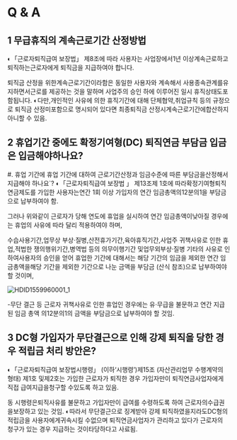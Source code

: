 # Q & A
## 1 무급휴직의 계속근로기간 산정방법
◐「근로자퇴직급여
보장법」
제8조에 따라 사용자는 사업장에서1년 이상계속근로하고퇴직하는근로자에게 퇴직금을 지급하여야 합니다.
>>
퇴직금 산정을 위한계속근로기간이라함은 동일한 사용자와 계속해서 사용종속관계를유지하면서근로를 제공하는 것을 말하며 사업주의 승인 하에 이루어진 일시 휴직상태도포함됩니다.
◐다만,개인적인 사유에 의한 휴직기간에 대해 단체협약,취업규칙 등의 규정으로 퇴직금 산정미포함으로 명시되어 있다면 최종퇴직금 산정시계속근로기간에합산하지 아니할 수 있음.
## 2 휴업기간 중에도 확정기여형(DC) 퇴직연금 부담금 입금은 입금해야하나요?
#. 휴업 기간에 휴업 기간에 대하여 근로기간산정과 임금수준에 따른 부담금을산정해서 지급해야 하나요`?
◐「근로자퇴직급여
보장법
」 제13조제
1호에 따라확정기여형퇴직연금제도를 가입한 사용자는연간
1회 이상 가입자의 연간 임금총액의12분의1을 부담금으로 납부하여야 함.
>>
그러나 위와같이 근로자가 당해 연도에 휴업을 실시하여 연간 임금총액이낮아질 경우에는 휴업의 사유에 따라 달리 적용하여야 하며,
>>
수습사용기간,업무상 부상·질병,산전휴가기간,육아휴직기간,사업주 귀책사유로 인한 휴업,적법한 쟁의행위기간,병역법 등의 의무이행기간 및업무외부상·질병 기타의 사유로 인하여사용자의 승인을 얻어 휴업한 기간에 대해서는 해당 기간의 임금을 제외한 연간 임금총액을해당 기간을 제외한 기간으로 나눈 금액을 부담금
(산식 참조)으로 납부하여야 할 것이며,

![HDID1559960001_1](HDID1559960001_1.jpg)

-무단 결근 등 근로자 귀책사유로 인한 휴업인 경우에는 유·무급을 불문하고 연간 지급된 임금 총액
의12분의1의 금액을 부담금으로 납부하여야 할 것임.
## 3 DC형 가입자가 무단결근으로 인해 강제 퇴직을 당한 경우 적립금 처리 방안은?
◐「근로자퇴직급여
보장법시행령」
(이하‘시행령’)제15조
(자산관리업무 수행계약의 형태)
제1호 및제2호는 가입한 근로자가 퇴직한 경우 가입자만이 퇴직연금사업자에게 직접 급여지급을청구할 수있도록 하고 있음.
>>
동 시행령은퇴직사유를 불문하고 가입자만이 급여를 수령하도록 하여 근로자의수급권을보장하고 있는 것임.
◐따라서 무단결근으로 징계받아 강제 퇴직하였을지라도DC형의 적립금을 사용자에게귀속시킬 수없으며 퇴직연금사업자가 관리하고 있다가 근로자의 청구가 있는 경우 지급하는 것이타당하다고 사료됨.
